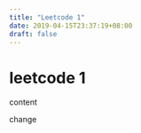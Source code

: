 ```yaml
---
title: "Leetcode 1"
date: 2019-04-15T23:37:19+08:00
draft: false
---
```


# leetcode 1

content

change

